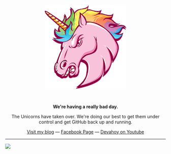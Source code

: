<div align="center">
  <p>
    <img width="256" src="https://github.com/Phonbopit/phonbopit/blob/master/github-unicorn.png" />
  </p>
  <br>
  <p><strong>We're having a really bad day.</strong></p>
  
  <p>The Unicorns have taken over. We're doing our best to get them under control and get GitHub back up and running.</p>
  
  <p>
    <a href="https://devahoy.com">Visit my blog</a> — <a href="https://facebook.com/devahoy">Facebook Page</a> — <a href="https://youtube.com/c/DevahoyOfficial">Devahoy on Youtube</a>
  </p>
</div>

---

<img width="48" src="https://github.githubassets.com/images/mona-whisper.gif" />

